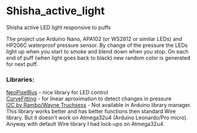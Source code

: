 # Shisha_active_light
Shisha active LED light responsive to puffs

The project use Arduino Nano, APA102 (or WS2812 or similar LEDs) and HP206C waterproof pressure sensor.
By change of the pressure the LEDs light up when you start to smoke and blend down when you stop.
On each end of puff (when light goes back to black) new random color is generated for next puff.

### Libraries:  
[NeoPixelBus](https://github.com/Makuna/NeoPixelBus) - nice library for LED control  
[CurveFitting](https://github.com/Rotario/arduinoCurveFitting) - for linear aproximation to detect changes in pressure  
[I2C by Rambo/Wayne Truchsess](https://github.com/rambo/I2C) - Not available in Arduino library manager. This library works better and has better functions then standard Wire library.
But it doesn't work on Atmega32u4 (Arduino Leonardo/Pro micro). Anyway with default Wire library I had lock-ups on Atmega32u4.
